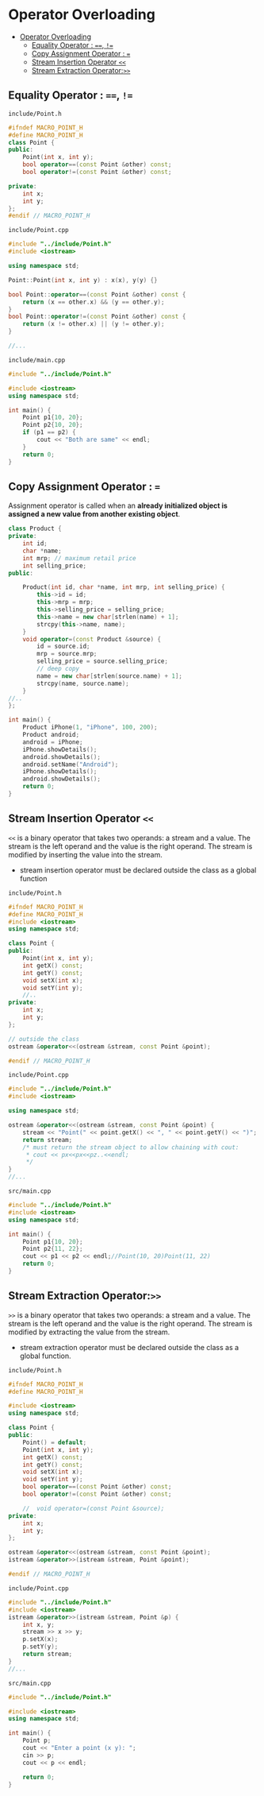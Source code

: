 # Operator Overloading

- [Operator Overloading](#operator-overloading)
	- [Equality Operator : `==`, `!=`](#equality-operator---)
	- [Copy Assignment Operator : `=`](#copy-assignment-operator--)
	- [Stream Insertion Operator `<<`](#stream-insertion-operator-)
	- [Stream Extraction Operator:`>>`](#stream-extraction-operator)

## Equality Operator : `==`, `!=`

`include/Point.h`

```cpp
#ifndef MACRO_POINT_H
#define MACRO_POINT_H
class Point {
public:
    Point(int x, int y);
    bool operator==(const Point &other) const;
    bool operator!=(const Point &other) const;

private:
    int x;
    int y;
};
#endif // MACRO_POINT_H
```

`include/Point.cpp`

```cpp
#include "../include/Point.h"
#include <iostream>

using namespace std;

Point::Point(int x, int y) : x(x), y(y) {}

bool Point::operator==(const Point &other) const {
    return (x == other.x) && (y == other.y);
}
bool Point::operator!=(const Point &other) const {
    return (x != other.x) || (y != other.y);
}

//...
```

`include/main.cpp`

```cpp
#include "../include/Point.h"

#include <iostream>
using namespace std;

int main() {
    Point p1{10, 20};
    Point p2{10, 20};
    if (p1 == p2) {
        cout << "Both are same" << endl;
    }
    return 0;
}
```


## Copy Assignment Operator : `=`

Assignment operator is called when an **already initialized object is assigned a new value from another existing object**.

```cpp
class Product {
private:
    int id;
    char *name;
    int mrp; // maximum retail price
    int selling_price;
public:

    Product(int id, char *name, int mrp, int selling_price) {
        this->id = id;
        this->mrp = mrp;
        this->selling_price = selling_price;
        this->name = new char[strlen(name) + 1];
        strcpy(this->name, name);
    }
    void operator=(const Product &source) {
        id = source.id;
        mrp = source.mrp;
        selling_price = source.selling_price;
        // deep copy
        name = new char[strlen(source.name) + 1];
        strcpy(name, source.name);
    }
//..
};

int main() {
    Product iPhone(1, "iPhone", 100, 200);
    Product android;
    android = iPhone;
    iPhone.showDetails();
    android.showDetails();
    android.setName("Android");
    iPhone.showDetails();
    android.showDetails();
    return 0;
}
```

## Stream Insertion Operator `<<`

`<<` is a binary operator that takes two operands: a stream and a value. The stream is the left operand and the value is the right operand. The stream is modified by inserting the value into the stream.

- stream insertion operator must be declared outside the class as a global function

`include/Point.h`

```cpp
#ifndef MACRO_POINT_H
#define MACRO_POINT_H
#include <iostream>
using namespace std;

class Point {
public:
    Point(int x, int y);
    int getX() const;
    int getY() const;
    void setX(int x);
    void setY(int y);
    //..
private:
    int x;
    int y;
};

// outside the class
ostream &operator<<(ostream &stream, const Point &point);

#endif // MACRO_POINT_H
```

`include/Point.cpp`

```cpp
#include "../include/Point.h"
#include <iostream>

using namespace std;

ostream &operator<<(ostream &stream, const Point &point) {
    stream << "Point(" << point.getX() << ", " << point.getY() << ")";
    return stream;
    /* must return the stream object to allow chaining with cout:
     * cout << px<<px<<pz..<<endl;
     */
}
//...
```

`src/main.cpp`

```cpp
#include "../include/Point.h"
#include <iostream>
using namespace std;

int main() {
    Point p1{10, 20};
    Point p2{11, 22};
    cout << p1 << p2 << endl;//Point(10, 20)Point(11, 22)
    return 0;
}
```

## Stream Extraction Operator:`>>`

`>>` is a binary operator that takes two operands: a stream and a value. The stream is the left operand and the value is the right operand. The stream is modified by extracting the value from the stream.

- stream extraction operator must be declared outside the class as a global function.

`include/Point.h`

```cpp
#ifndef MACRO_POINT_H
#define MACRO_POINT_H

#include <iostream>
using namespace std;

class Point {
public:
    Point() = default;
    Point(int x, int y);
    int getX() const;
    int getY() const;
    void setX(int x);
    void setY(int y);
    bool operator==(const Point &other) const;
    bool operator!=(const Point &other) const;

    //  void operator=(const Point &source);
private:
    int x;
    int y;
};

ostream &operator<<(ostream &stream, const Point &point);
istream &operator>>(istream &stream, Point &point);

#endif // MACRO_POINT_H
```

`include/Point.cpp`

```cpp
#include "../include/Point.h"
#include <iostream>
istream &operator>>(istream &stream, Point &p) {
    int x, y;
    stream >> x >> y;
    p.setX(x);
    p.setY(y);
    return stream;
}
//...
```

`src/main.cpp`

```cpp
#include "../include/Point.h"

#include <iostream>
using namespace std;

int main() {
    Point p;
    cout << "Enter a point (x y): ";
    cin >> p;
    cout << p << endl;

    return 0;
}
```

